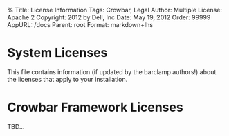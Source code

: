 % Title:      License Information
  Tags:       Crowbar, Legal
  Author:     Multiple
  License:    Apache 2
  Copyright:  2012 by Dell, Inc
  Date:       May 19, 2012
  Order:      99999
  AppURL:     /docs
  Parent:     root
  Format:     markdown+lhs

# System Licenses

This file contains information (if updated by the barclamp authors!) about the licenses that apply to your installation.

# Crowbar Framework Licenses

TBD...

